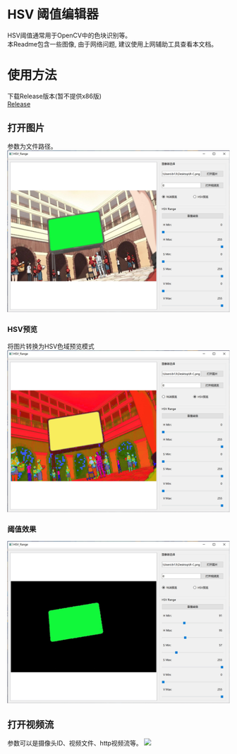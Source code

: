 # HSV 阈值编辑器
HSV阈值通常用于OpenCV中的色块识别等。  
本Readme包含一些图像, 由于网络问题, 建议使用上网辅助工具查看本文档。  
# 使用方法
下载Release版本(暂不提供x86版)  
[Release](https://github.com/h13-0/HSV-Range/release)
## 打开图片
参数为文件路径。
![](./Images/Photo1.jpg)
### HSV预览
将图片转换为HSV色域预览模式
![](./Images/Photo2.jpg)
### 阈值效果
![](./Images/Photo3.jpg)

## 打开视频流
参数可以是摄像头ID、视频文件、http视频流等。
![](./Images/Demo.gif)